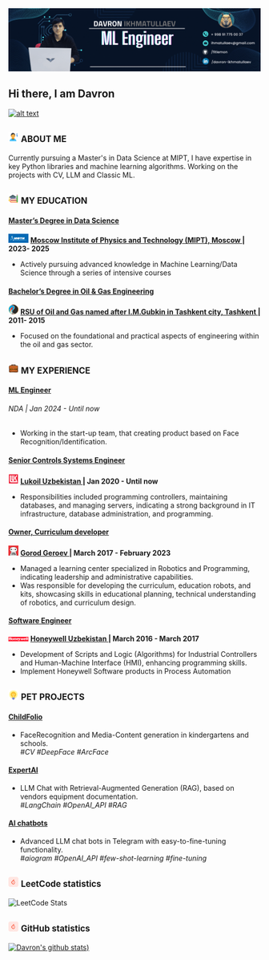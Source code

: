 

<img src='./static/header.gif'>



## Hi there, I am Davron
<a href="https://www.linkedin.com/in/davron-ikhmatullaev/"> ![alt text](https://img.shields.io/badge/-LinkedIn-0e76a8?style=plastic&logo=linkedIn)</a>

<img src='./static/aboutme.png' style='width: 20px;'> <span style='font-size: 17px;'>**ABOUT ME**</span>
---
Currently pursuing a Master's in Data Science at MIPT, I have expertise in key Python libraries and machine learning algorithms. Working on the projects with CV, LLM and Classic ML.

<img src='./static/education.png' style='width: 20px;'> <span style='font-size: 17px;'>**MY EDUCATION**</span>
---
#### <u>Master’s Degree in Data Science</u>
<img src='./static/mipt-icon.png' style='width: 40px;'> <b> <a href='https://mipt.ru/'>Moscow Institute of Physics and Technology (MIPT), Moscow </a> | 2023- 2025</b>

- Actively pursuing advanced knowledge in Machine Learning/Data Science through a series of intensive courses

#### <u>Bachelor’s Degree in Oil & Gas Engineering</u>
<img src='./static/gubkin.png' style='width: 20px;'> <b> <a href='https://gubkin.uz/'>RSU of Oil and Gas named after I.M.Gubkin in Tashkent city, Tashkent </a> | 2011- 2015</b>

- Focused on the foundational and practical aspects of engineering within the oil and gas sector.


<img src='./static/experience.png' style='width: 20px;'> <span style='font-size: 17px;'>**MY EXPERIENCE**</span>
---
#### <u>ML Engineer</u>

###### NDA | Jan 2024 - Until now
- Working in the start-up team, that creating product based on Face Recognition/Identification.

#### <u>Senior Controls Systems Engineer</u>

<img src='./static/lukoil.png' style='width: 20px;'> <b> <a href='https://lukoil-international.uz/'>Lukoil Uzbekistan </a> | Jan 2020 - Until now</b>
- Responsibilities included programming controllers, maintaining databases, and managing servers, indicating a strong background in IT infrastructure, database administration, and programming.

#### <u>Owner, Curriculum developer</u>
<img src='./static/gg.jpg' style='width: 20px;'> <b> <a href='https://t.me/gorodgeroew/'>Gorod Geroev </a>| March 2017 - February 2023</b>
- Managed a learning center specialized in Robotics and Programming, indicating leadership and administrative capabilities.
- Was responsible for developing the curriculum, education robots, and kits, showcasing skills in educational planning, technical understanding of robotics, and curriculum design.

#### <u>Software Engineer</u>

<img src='./static/honeywell.png' style='width: 40px;'> <b><a href='https://himavtomatika.uz/'>Honeywell Uzbekistan </a>| March 2016 - March 2017</b>
- Development of Scripts and Logic (Algorithms) for Industrial Controllers and Human-Machine Interface (HMI), enhancing programming skills.
- Implement Honeywell Software products in Process Automation


<img src='./static/petprojects.png' style='width: 20px;'> <span style='font-size: 17px;'>**PET PROJECTS**</span>
---
#### <u>ChildFolio</u>

- FaceRecognition and Media-Content generation in kindergartens and schools.
<br><i>#CV </i> <i>#DeepFace </i> <i>#ArcFace </i> 

#### <u>ExpertAI</u>

- LLM Chat with Retrieval-Augmented Generation (RAG), based on vendors equipment documentation.
<br><i>#LangChain </i> <i>#OpenAI_API</i> <i>#RAG </i>

#### <u>AI chatbots</u>

- Advanced LLM chat bots in Telegram with easy-to-fine-tuning functionality.
<br><i>#aiogram </i> <i>#OpenAI_API </i> <i>#few-shot-learning </i> <i>#fine-tuning </i>


<img src='./static/leetcode.png' style='width: 20px;'> <span style='font-size: 17px;'>**LeetCode statistics**</span>
---
![LeetCode Stats](https://leetcard.jacoblin.cool/FitLemon?theme=dark&font=Syne%20Mono&ext=activity)

<img src='./static/leetcode.png' style='width: 20px;'> <span style='font-size: 17px;'>**GitHub statistics**</span>
---
[![Davron's github stats](https://github-readme-stats.vercel.app/api?username=fitlemon&show_icons=true&theme=dark))](https://github.com/fitlemon/github-readme-stats)
